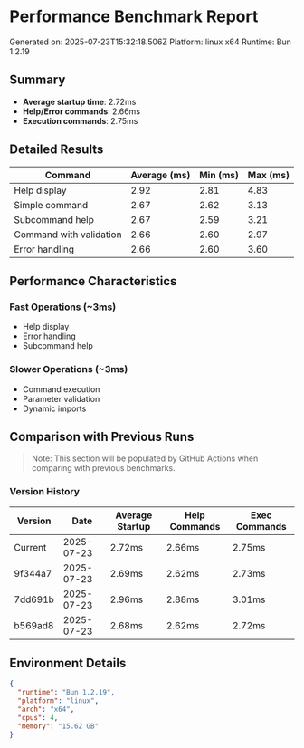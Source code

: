 # Performance Benchmark Report

Generated on: 2025-07-23T15:32:18.506Z
Platform: linux x64
Runtime: Bun 1.2.19

## Summary

- **Average startup time**: 2.72ms
- **Help/Error commands**: 2.66ms
- **Execution commands**: 2.75ms

## Detailed Results

| Command | Average (ms) | Min (ms) | Max (ms) |
|---------|-------------|----------|----------|
| Help display | 2.92 | 2.81 | 4.83 |
| Simple command | 2.67 | 2.62 | 3.13 |
| Subcommand help | 2.67 | 2.59 | 3.21 |
| Command with validation | 2.66 | 2.60 | 2.97 |
| Error handling | 2.66 | 2.60 | 3.60 |

## Performance Characteristics

### Fast Operations (~3ms)
- Help display
- Error handling
- Subcommand help

### Slower Operations (~3ms)
- Command execution
- Parameter validation
- Dynamic imports

## Comparison with Previous Runs

> Note: This section will be populated by GitHub Actions when comparing with previous benchmarks.

### Version History

| Version | Date | Average Startup | Help Commands | Exec Commands |
|---------|------|-----------------|---------------|---------------|
| Current | 2025-07-23 | 2.72ms | 2.66ms | 2.75ms |
| 9f344a7 | 2025-07-23 | 2.69ms | 2.62ms | 2.73ms |
| 7dd691b | 2025-07-23 | 2.96ms | 2.88ms | 3.01ms |
| b569ad8 | 2025-07-23 | 2.68ms | 2.62ms | 2.72ms |

## Environment Details

```json
{
  "runtime": "Bun 1.2.19",
  "platform": "linux",
  "arch": "x64",
  "cpus": 4,
  "memory": "15.62 GB"
}
```
